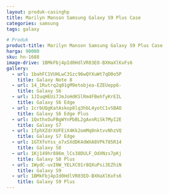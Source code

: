 ```yaml
---
layout: produk-casinghp
title: Marilyn Manson Samsung Galaxy S9 Plus Case
categories: samsung
tags: galaxy

# Produk
product-title: Marilyn Manson Samsung Galaxy S9 Plus Case
harga: 90000
sku: hn-1688
image-drive: 1BMkFbj4pId0HdlVR03EO-BXHaXlKxFs6
gallery:
  - url: 1bahFC1VUHLwC3Szc96wQYXuWt7qD0o5P
    title: Galaxy Note 8
  - url: 14_1Rutrq2q01gM9etobjea-EZEUepp6-
    title: Galaxy S6
  - url: 1JIuqHEUi7JmJoHdKSlRm4FBehfyKrEIL
    title: Galaxy S6 Edge
  - url: 1crbUQgKatAskop8lq3hbL4yotC1vSBAO
    title: Galaxy S6 Edge Plus
  - url: 1QxthxOuFBgWYnPbBL2gAxnRiSk7MyI2E
    title: Galaxy S7
  - url: 1fphXZdrXUFEiX4Kk2omMq0nktvvNhzVQ
    title: Galaxy S7 Edge
  - url: 1GTXfoYss_o7xSXdDK4dWXA8VPk785R14
    title: Galaxy S8
  - url: 1Kj149hr886m_lCs38DULF_OdXNzs7pKj
    title: Galaxy S8 Plus
  - url: 1WydC-uvI0W_YELXC01r8QXuPsi3EZhiN
    title: Galaxy S9
  - url: 1BMkFbj4pId0HdlVR03EO-BXHaXlKxFs6
    title: Galaxy S9 Plus
---
```

